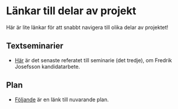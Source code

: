 # Länkar till delar av projekt
Här är lite länkar för att snabbt navigera till olika delar av projektet!

## Textseminarier
* [Här](textseminarier/textsem-III/referat/referat.md) är det senaste referatet till seminarie (det tredje), om Fredrik Josefsson kandidatarbete.

## Plan
* [Följande](textseminarier/textsem-III/plan/plan.md) är en länk till nuvarande plan.
